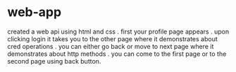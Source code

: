 # web-app 
created a web api using html and css 
. first your profile page appears
. upon clicking login it takes you to the other page where it demonstrates about cred operations 
. you can either go back or move to next page where it demonstrates about http methods
. you can come to the first page or to the second page using back button.
